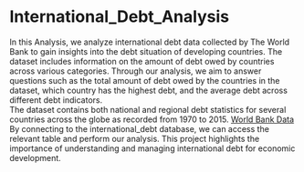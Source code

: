 # International_Debt_Analysis
In this Analysis, we analyze international debt data collected by The World Bank to gain insights into the debt situation of developing countries. The dataset includes information on the amount of debt owed by countries across various categories. Through our analysis, we aim to answer questions such as the total amount of debt owed by the countries in the dataset, which country has the highest debt, and the average debt across different debt indicators. <br />
The dataset contains both national and regional debt statistics for several countries across the globe as recorded from  1970 to 2015. [World Bank Data](https://datatopics.worldbank.org/debt/ids/country/CHN) <br /> 
By connecting to the international_debt database, we can access the relevant table and perform our analysis. This project highlights the importance of understanding and managing international debt for economic development.
